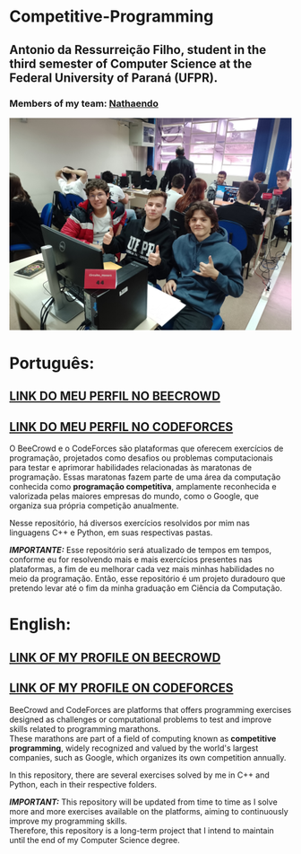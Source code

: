 # Competitive-Programming
## Antonio da Ressurreição Filho, student in the third semester of Computer Science at the Federal University of Paraná (UFPR).

### Members of my team: [Nathaendo](https://github.com/Nathaendo)

![](Pictures/myteam.jpg)

# Português:

## [LINK DO MEU PERFIL NO BEECROWD](https://judge.beecrowd.com/pt/profile/930291)
## [LINK DO MEU PERFIL NO CODEFORCES](https://codeforces.com/profile/Toninhorf)

O BeeCrowd e o CodeForces são plataformas que oferecem exercícios de programação, projetados como desafios ou problemas computacionais para testar e aprimorar habilidades relacionadas às maratonas de programação. 
Essas maratonas fazem parte de uma área da computação conhecida como **programação competitiva**, amplamente reconhecida e valorizada pelas maiores empresas do mundo, como o Google, que organiza sua 
própria competição anualmente.

Nesse repositório, há diversos exercícios resolvidos por mim nas linguagens C++ e Python, em suas respectivas pastas.

***IMPORTANTE:*** Esse repositório será atualizado de tempos em tempos, conforme eu for resolvendo mais e mais exercícios presentes nas plataformas, a fim de eu melhorar cada vez mais minhas habilidades no
meio da programação. Então, esse repositório é um projeto duradouro que pretendo levar até o fim da minha graduação em Ciência da Computação.

# English:

## [LINK OF MY PROFILE ON BEECROWD](https://judge.beecrowd.com/pt/profile/930291)
## [LINK OF MY PROFILE ON CODEFORCES](https://codeforces.com/profile/Toninhorf)

BeeCrowd and CodeForces are platforms that offers programming exercises designed as challenges or computational problems to test and improve skills related to programming marathons.  
These marathons are part of a field of computing known as **competitive programming**, widely recognized and valued by the world's largest companies, such as Google, which organizes its own competition annually.

In this repository, there are several exercises solved by me in C++ and Python, each in their respective folders.

***IMPORTANT:*** This repository will be updated from time to time as I solve more and more exercises available on the platforms, aiming to continuously improve my programming skills.  
Therefore, this repository is a long-term project that I intend to maintain until the end of my Computer Science degree.
